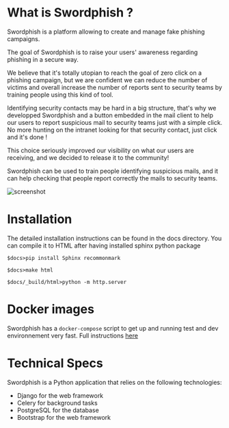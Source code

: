 # What is Swordphish ?

Swordphish is a platform allowing to create and manage fake phishing campaigns.

The goal of Swordphish is to raise your users' awareness regarding phishing in a secure way.

We believe that it's totally utopian to reach the goal of zero click on a phishing campaign, but we are confident we can reduce the number of victims and overall increase the number of reports sent to security teams by training people using this kind of tool.

Identifying security contacts may be hard in a big structure, that's why we developped Swordphish and a button embedded in the mail client to help our users to report suspicious mail to security teams just with a simple click. No more hunting on the intranet looking for that security contact, just click and it's done !

This choice seriously improved our visibility on what our users are receiving, and we decided to release it to the community!

Swordphish can be used to train people identifying suspicious mails, and it can help checking that people report correctly the mails to security teams.

![screenshot](https://github.com/certsocietegenerale/swordphish-awareness/blob/master/docs/images/00-global-swordphish.png?raw=true)

# Installation

The detailed installation instructions can be found in the docs directory. You can compile it to HTML after having installed sphinx python package

```$docs>pip install Sphinx recommonmark```

```$docs>make html```

```$docs/_build/html>python -m http.server```

# Docker images

Swordphish has a `docker-compose` script to get up and running test and dev environnement very fast. Full instructions [here](https://github.com/certsocietegenerale/swordphish-awareness/tree/master/docker)

# Technical Specs

Swordphish is a Python application that relies on the following technologies:

* Django for the web framework
* Celery for background tasks
* PostgreSQL for the database
* Bootstrap for the web framework


